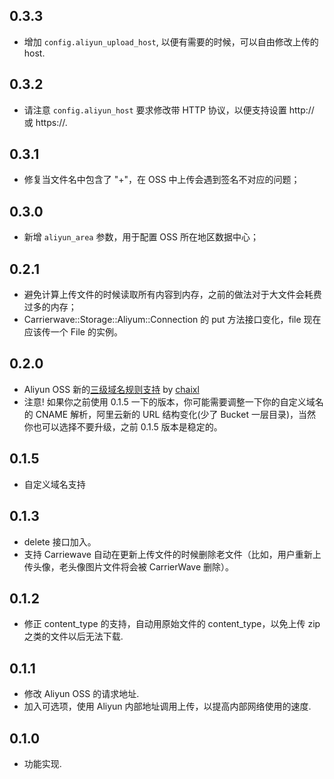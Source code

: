 ## 0.3.3

* 增加 `config.aliyun_upload_host`, 以便有需要的时候，可以自由修改上传的 host.

## 0.3.2

* 请注意 `config.aliyun_host` 要求修改带 HTTP 协议，以便支持设置 http:// 或 https://.

## 0.3.1

* 修复当文件名中包含了 "+"，在 OSS 中上传会遇到签名不对应的问题；

## 0.3.0

* 新增 `aliyun_area` 参数，用于配置 OSS 所在地区数据中心；

## 0.2.1

* 避免计算上传文件的时候读取所有内容到内存，之前的做法对于大文件会耗费过多的内存；
* Carrierwave::Storage::Aliyum::Connection 的 put 方法接口变化，file 现在应该传一个 File 的实例。

## 0.2.0

* Aliyun OSS 新的[三级域名规则支持](http://bbs.aliyun.com/read.php?tid=139226) by [chaixl](https://github.com/chaixl)
* 注意! 如果你之前使用 0.1.5 一下的版本，你可能需要调整一下你的自定义域名的 CNAME 解析，阿里云新的 URL 结构变化(少了 Bucket 一层目录)，当然你也可以选择不要升级，之前 0.1.5 版本是稳定的。

## 0.1.5

* 自定义域名支持

## 0.1.3

* delete 接口加入。
* 支持 Carriewave 自动在更新上传文件的时候删除老文件（比如，用户重新上传头像，老头像图片文件将会被 CarrierWave 删除）。

## 0.1.2

* 修正 content_type 的支持，自动用原始文件的 content_type，以免上传 zip 之类的文件以后无法下载.

## 0.1.1

* 修改 Aliyun OSS 的请求地址.
* 加入可选项，使用 Aliyun 内部地址调用上传，以提高内部网络使用的速度.

## 0.1.0

* 功能实现.
